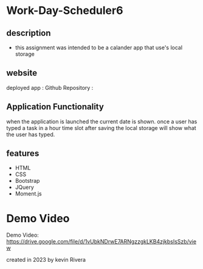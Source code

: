 # Work-Day-Scheduler6 

## description 
- this assignment was intended to be a calander app that use's local storage 

## website 
deployed app : 
Github Repository : 

## Application Functionality 
 when the application is launched the current date is shown. once a user has typed a task in a hour time slot after saving the local storage will show what the user has typed. 

 ## features 
 - HTML
 - CSS 
 - Bootstrap 
 - JQuery 
 - Moment.js 

 # Demo Video 
 Demo Video: https://drive.google.com/file/d/1vUbkNDrwE7ARNgzzgkLKB4zjkbsIsSzb/view 

created in 2023 by kevin Rivera 
